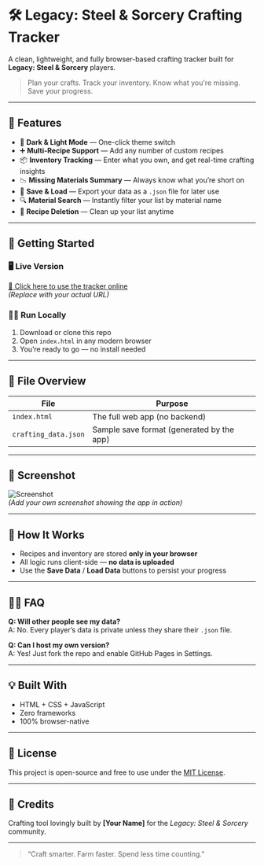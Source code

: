 # 🛠️ Legacy: Steel & Sorcery Crafting Tracker

A clean, lightweight, and fully browser-based crafting tracker built for **Legacy: Steel & Sorcery** players.

> Plan your crafts. Track your inventory. Know what you're missing. Save your progress.

---

## 🔮 Features

- 🎨 **Dark & Light Mode** — One-click theme switch
- ➕ **Multi-Recipe Support** — Add any number of custom recipes
- 📦 **Inventory Tracking** — Enter what you own, and get real-time crafting insights
- 📉 **Missing Materials Summary** — Always know what you’re short on
- 💾 **Save & Load** — Export your data as a `.json` file for later use
- 🔍 **Material Search** — Instantly filter your list by material name
- 🧹 **Recipe Deletion** — Clean up your list anytime

---

## 🚀 Getting Started

### 🖥️ Live Version  
[🔗 Click here to use the tracker online](https://SillyGoose12.github.io/crafting-tracker/)  
*(Replace with your actual URL)*

### 🧑‍💻 Run Locally
1. Download or clone this repo  
2. Open `index.html` in any modern browser  
3. You’re ready to go — no install needed

---

## 📁 File Overview

| File         | Purpose                          |
|--------------|----------------------------------|
| `index.html` | The full web app (no backend)    |
| `crafting_data.json` | Sample save format (generated by the app) |

---

## 📸 Screenshot

![Screenshot](screenshot.png)  
*(Add your own screenshot showing the app in action)*

---

## 🧠 How It Works

- Recipes and inventory are stored **only in your browser**
- All logic runs client-side — **no data is uploaded**
- Use the **Save Data** / **Load Data** buttons to persist your progress

---

## 🙋‍♂️ FAQ

**Q: Will other people see my data?**  
A: No. Every player’s data is private unless they share their `.json` file.

**Q: Can I host my own version?**  
A: Yes! Just fork the repo and enable GitHub Pages in Settings.

---

## 💡 Built With

- HTML + CSS + JavaScript
- Zero frameworks
- 100% browser-native

---

## 📜 License

This project is open-source and free to use under the [MIT License](LICENSE).

---

## 🎉 Credits

Crafting tool lovingly built by **[Your Name]** for the *Legacy: Steel & Sorcery* community.

---

> “Craft smarter. Farm faster. Spend less time counting.”
